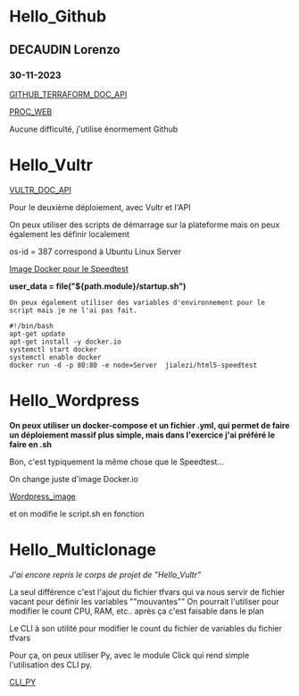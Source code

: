 # Hello_Github
## DECAUDIN Lorenzo
### 30-11-2023

[GITHUB_TERRAFORM_DOC_API](https://registry.terraform.io/providers/integrations/github/latest/docs/resources/repository)


[PROC_WEB](https://medium.com/@vijayalakshmiyvl/how-to-create-github-repository-using-terraform-cd2d4d204605)

Aucune difficulté, j'utilise énormement Github


# Hello_Vultr
[VULTR_DOC_API](https://www.vultr.com/api/)

Pour le deuxième déploiement, avec Vultr et l'API

On peux utiliser des scripts de démarrage sur la plateforme mais on peux également les définir localement

os-id = 387 correspond à Ubuntu Linux Server

[Image Docker pour le Speedtest](https://hub.docker.com/r/jialezi/html5-speedtest)


**user_data = file("${path.module}/startup.sh")**


```
On peux également utiliser des variables d'environnement pour le script mais je ne l'ai pas fait.
```
```
#!/bin/bash
apt-get update
apt-get install -y docker.io
systemctl start docker
systemctl enable docker
docker run -d -p 80:80 -e node=Server  jialezi/html5-speedtest
```
# Hello_Wordpress

**On peux utiliser un docker-compose et un fichier .yml, qui permet de faire un déploiement massif plus simple, mais dans l'exercice j'ai préféré le faire en .sh**

Bon, c'est typiquement la même chose que le Speedtest...

On change juste d'image Docker.io

[Wordpress_image](https://hub.docker.com/_/wordpress)

et on modifie le script.sh en fonction

# Hello_Multiclonage

*J'ai encore repris le corps de projet de "Hello_Vultr"*

La seul différence c'est l'ajout du fichier tfvars qui va nous servir de fichier vacant pour définir les variables ""mouvantes""
On pourrait l'utiliser pour modifier le count CPU, RAM, etc.. après ça c'est faisable dans le plan

Le CLI à son utilité pour modifier le count du fichier de variables du fichier tfvars

Pour ça, on peux utiliser Py, avec le module Click qui rend simple l'utilisation des CLI py.

[CLI_PY](https://click.palletsprojects.com/en/7.x/)


